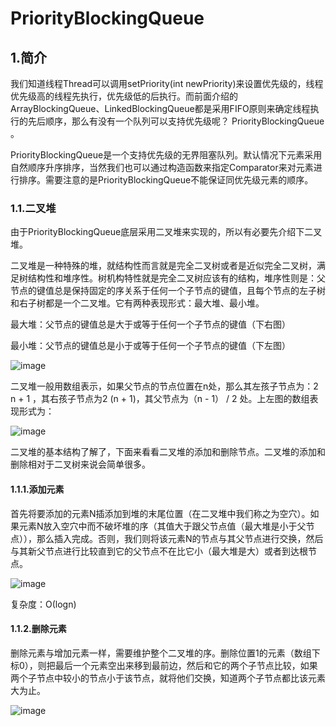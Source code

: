 # PriorityBlockingQueue



## 1.简介

我们知道线程Thread可以调用setPriority(int newPriority)来设置优先级的，线程优先级高的线程先执行，优先级低的后执行。而前面介绍的ArrayBlockingQueue、LinkedBlockingQueue都是采用FIFO原则来确定线程执行的先后顺序，那么有没有一个队列可以支持优先级呢？ PriorityBlockingQueue 。

PriorityBlockingQueue是一个支持优先级的无界阻塞队列。默认情况下元素采用自然顺序升序排序，当然我们也可以通过构造函数来指定Comparator来对元素进行排序。需要注意的是PriorityBlockingQueue不能保证同优先级元素的顺序。

### 1.1.二叉堆

由于PriorityBlockingQueue底层采用二叉堆来实现的，所以有必要先介绍下二叉堆。

二叉堆是一种特殊的堆，就结构性而言就是完全二叉树或者是近似完全二叉树，满足树结构性和堆序性。树机构特性就是完全二叉树应该有的结构，堆序性则是：父节点的键值总是保持固定的序关系于任何一个子节点的键值，且每个节点的左子树和右子树都是一个二叉堆。它有两种表现形式：最大堆、最小堆。

最大堆：父节点的键值总是大于或等于任何一个子节点的键值（下右图）

最小堆：父节点的键值总是小于或等于任何一个子节点的键值（下左图）

![image](https://clsaa-markdown-imgbed-1252032169.cos.ap-shanghai.myqcloud.com/very-java/2019-03-20-091117.png)

二叉堆一般用数组表示，如果父节点的节点位置在n处，那么其左孩子节点为：2 n + 1 ，其右孩子节点为2 (n + 1)，其父节点为（n - 1） / 2 处。上左图的数组表现形式为：

![image](https://clsaa-markdown-imgbed-1252032169.cos.ap-shanghai.myqcloud.com/very-java/2019-03-20-091250.png)

二叉堆的基本结构了解了，下面来看看二叉堆的添加和删除节点。二叉堆的添加和删除相对于二叉树来说会简单很多。

#### 1.1.1.添加元素

首先将要添加的元素N插添加到堆的末尾位置（在二叉堆中我们称之为空穴）。如果元素N放入空穴中而不破坏堆的序（其值大于跟父节点值（最大堆是小于父节点）），那么插入完成。否则，我们则将该元素N的节点与其父节点进行交换，然后与其新父节点进行比较直到它的父节点不在比它小（最大堆是大）或者到达根节点。

![image](https://clsaa-markdown-imgbed-1252032169.cos.ap-shanghai.myqcloud.com/very-java/2019-03-20-094554.png)

复杂度：Ο(logn)

#### 1.1.2.删除元素

删除元素与增加元素一样，需要维护整个二叉堆的序。删除位置1的元素（数组下标0），则把最后一个元素空出来移到最前边，然后和它的两个子节点比较，如果两个子节点中较小的节点小于该节点，就将他们交换，知道两个子节点都比该元素大为止。

![image](https://clsaa-markdown-imgbed-1252032169.cos.ap-shanghai.myqcloud.com/very-java/2019-03-20-094523.png)